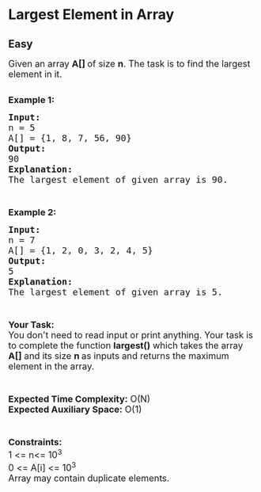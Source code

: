 # Largest Element in Array
## Easy
<div class="problems_problem_content__Xm_eO"><p><span style="font-size:18px">Given an array <strong>A[] </strong>of size <strong>n</strong>. The task is to find the largest element in it.</span><br>
&nbsp;</p>

<p><span style="font-size:18px"><strong>Example 1:</strong></span></p>

<pre><span style="font-size:18px"><strong>Input:</strong>
n = 5
A[] = {1, 8, 7, 56, 90}
<strong>Output:</strong>
90
<strong>Explanation:</strong>
The largest element of given array is 90.</span></pre>

<p>&nbsp;</p>

<p><span style="font-size:18px"><strong>Example 2:</strong></span></p>

<pre><span style="font-size:18px"><strong>Input:</strong>
n = 7
A[] = {1, 2, 0, 3, 2, 4, 5}
<strong>Output:</strong>
5
<strong>Explanation:</strong>
The largest element of given array is 5.</span></pre>

<p>&nbsp;</p>

<p><span style="font-size:18px"><strong>Your Task:&nbsp;&nbsp;</strong><br>
You don't need to read input or print anything. Your task is to complete the function <strong>largest()</strong>&nbsp;which takes the array <strong>A[]</strong> and its size <strong>n&nbsp;</strong>as inputs and returns the maximum element in the array.</span></p>

<p>&nbsp;</p>

<p><span style="font-size:18px"><strong>Expected Time Complexity:</strong> O(N)<br>
<strong>Expected Auxiliary Space:</strong> O(1)</span></p>

<p>&nbsp;</p>

<p><span style="font-size:18px"><strong>Constraints:</strong><br>
1 &lt;= n&lt;= 10<sup>3</sup><br>
0 &lt;= A[i] &lt;= 10<sup>3</sup><br>
Array may contain duplicate elements.&nbsp;</span></p>
</div>